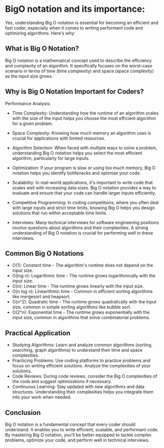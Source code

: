 # BigO notation and its importance:
Yes, understanding Big O notation is essential for becoming an efficient and fast coder, especially when it comes to writing performant code and optimizing algorithms. Here's why:

## What is Big O Notation?
Big O notation is a mathematical concept used to describe the efficiency and complexity of an algorithm. It specifically focuses on the worst-case scenario in terms of time (time complexity) and space (space complexity) as the input size grows.

## Why is Big O Notation Important for Coders?
Performance Analysis:

- Time Complexity: Understanding how the runtime of an algorithm scales with the size of the input helps you choose the most efficient algorithm for a given problem.
- Space Complexity: Knowing how much memory an algorithm uses is crucial for applications with limited resources.
- Algorithm Selection: When faced with multiple ways to solve a problem, understanding Big O notation helps you select the most efficient algorithm, particularly for large inputs.

- Optimization: If your program is slow or using too much memory, Big O notation helps you identify bottlenecks and optimize your code.

- Scalability: In real-world applications, it's important to write code that scales well with increasing data sizes. Big O notation provides a way to evaluate and ensure that your code can handle larger inputs efficiently.

- Competitive Programming: In coding competitions, where you often deal with large inputs and strict time limits, knowing Big O helps you design solutions that run within acceptable time limits.

- Interviews: Many technical interviews for software engineering positions involve questions about algorithms and their complexities. A strong understanding of Big O notation is crucial for performing well in these interviews.

## Common Big O Notations
- O(1): Constant time - The algorithm's runtime does not depend on the input size.
- O(log n): Logarithmic time - The runtime grows logarithmically with the input size.
- O(n): Linear time - The runtime grows linearly with the input size.
- O(n log n): Linearithmic time - Common in efficient sorting algorithms like mergesort and heapsort.
- O(n^2): Quadratic time - The runtime grows quadratically with the input size, common in simple sorting algorithms like bubble sort.
- O(2^n): Exponential time - The runtime grows exponentially with the input size, common in algorithms that solve combinatorial problems.

## Practical Application
- Studying Algorithms: Learn and analyze common algorithms (sorting, searching, graph algorithms) to understand their time and space complexities.
- Practicing Problems: Use coding platforms to practice problems and focus on writing efficient solutions. Analyze the complexities of your solutions.
- Code Reviews: During code reviews, consider the Big O complexities of the code and suggest optimizations if necessary.
- Continuous Learning: Stay updated with new algorithms and data structures. Understanding their complexities helps you integrate them into your work when needed.

## Conclusion
Big O notation is a fundamental concept that every coder should understand. It enables you to write efficient, scalable, and performant code. By mastering Big O notation, you'll be better equipped to tackle complex problems, optimize your code, and perform well in technical interviews.